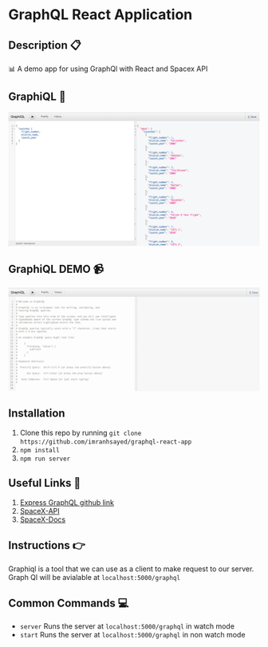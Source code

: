 # GraphQL React Application

## Description :clipboard:
:bar_chart: A demo app for using GraphQl with React and Spacex API

## GraphiQL :black_square_button:
![](graphiql.png)

## GraphiQL DEMO :video_camera:
![](GraphiQL-demo.gif)


## Installation

1. Clone this repo by running `git clone https://github.com/imranhsayed/graphql-react-app`
2. `npm install`
3. `npm run server`

## Useful Links :link:

1. [Express GraphQL github link](https://github.com/graphql/express-graphql)
2. [SpaceX-API](https://github.com/r-spacex/SpaceX-API)
3. [SpaceX-Docs](https://docs.spacexdata.com/)

## Instructions :point_right:

Graphiql is a tool that we can use as a client to make request to our server.
Graph Ql will be avialable at `localhost:5000/graphql`

## Common Commands :computer:

- `server` Runs the server at `localhost:5000/graphql` in watch mode
- `start` Runs the server at `localhost:5000/graphql` in non watch mode
